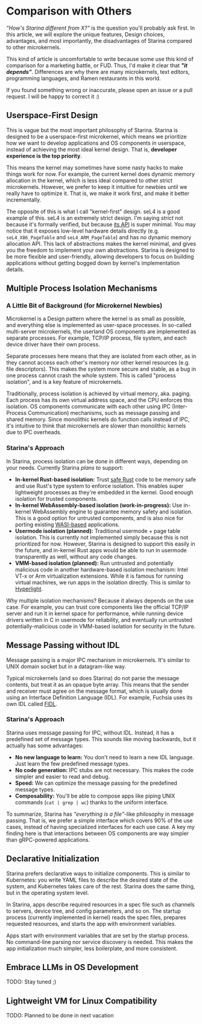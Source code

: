 # Comparison with Others

*"How's Starina different from X?"* is the question you'll probably ask first. In this article, we will explore the unique features, Design choices, advantages, and most importantly, the disadvantages of Starina compared to other microkernels.

This kind of article is uncomfortable to write because some use this kind of comparison for a marketing battle, or FUD. Thus, I'd make it clear that ***"it depends"***. Differences are why there are many microkernels, text editors, programming languages, and Ramen restaurants in this world.

If you found something wrong or inaccurate, please open an issue or a pull request. I will be happy to correct it :)

## Userspace-First Design

This is vague but the most important philosophy of Starina. Starina is designed to be a userspace-first microkernel, which means we prioritize how we want to develop applications and OS components in userspace, instead of achieving the most ideal kernel design. That is, **developer experience is the top priority**.

This means the kernel may sometimes have some nasty hacks to make things work for now. For example, the current kernel does dynamic memory allocation in the kernel, which is less ideal compared to other strict microkernels. However, we prefer to keep it intuitive for newbies until we really have to optimize it. That is, we make it work first, and make it better incrementally.

The opposite of this is what I call "kernel-first" design. seL4 is a good example of this. seL4 is an extremely strict design. I'm saying *strict* not because it's formally verified, but because [its API](https://docs.sel4.systems/projects/sel4/api-doc.html) is super minimal. You may notice that it exposes low-level hardware details directly (e.g. `seL4_X86_PageTable` and `seL4_ARM_PageTable`) and has no dynamic memory allocation API. This lack of abstractions makes the kernel minimal, and gives you the freedom to implement your own abstractions. Starina is designed to be more flexible and user-friendly, allowing developers to focus on building applications without getting bogged down by kernel's implementation details.

## Multiple Process Isolation Mechanisms

### A Little Bit of Background (for Microkernel Newbies)

Microkernel is a Design pattern where the kernel is as small as possible, and everything else is implemented as user-space processes. In so-called multi-server microkernels, the userland OS components are implemented as separate processes. For example, TCP/IP process, file system, and each device driver have their own process.

Separate processes here means that they are isolated from each other, as in they cannot access each other's memory nor other kernel resources (e.g. file descriptors). This makes the system more secure and stable, as a bug in one process cannot crash the whole system. This is called "process isolation", and is a key feature of microkernels.

Traditionally, process isolation is achieved by virtual memory, aka. paging. Each process has its own virtual address space, and the CPU enforces this isolation. OS components communicate with each other using IPC (Inter-Process Communication) mechanisms, such as message passing and shared memory. Since monolithic kernels do function calls instead of IPC, it's intuitive to think that microkernels are slower than monolithic kernels due to IPC overheads.

### Starina's Approach

In Starina, process isolation can be done in different ways, depending on your needs. Currently Starina *plans to* support:

- **In-kernel Rust-based isolation:** Trust [safe Rust](https://doc.rust-lang.org/nomicon/safe-unsafe-meaning.html) code to be memory safe and use Rust's type system to enforce isolation. This enables super lightweight processes as they're embedded in the kernel. Good enough isolation for trusted components.
- **In-kernel WebAssembly-based isolation (work-in-progress):** Use in-kernel WebAssembly engine to guarantee memory safety and isolation. This is a good option for untrusted components, and is also nice for porting existing [WASI-based](https://wasi.dev/) applications.
- **Usermode isolation (planned):** Traditional usermode + page table isolation. This is currently not implemented simply because this is not prioritized for now. However, Starina is designed to support this easily in the future, and in-kernel Rust apps would be able to run in usermode transparently as well, without any code changes.
- **VMM-based isolation (planned):** Run untrusted and potentially malicious code in another hardware-based isolation mechanism: Intel VT-x or Arm virtualization extensions. While it is famous for running virtual machines, we run apps in the isolation directly. This is similar to [Hyperlight](https://opensource.microsoft.com/blog/2024/11/07/introducing-hyperlight-virtual-machine-based-security-for-functions-at-scale/).

Why multiple isolation mechanisms? Because it always depends on the use case. For example, you can trust core components like the official TCP/IP server and run it in kernel space for performance, while running device drivers written in C in usermode for reliability, and eventually run untrusted potentially-malicious code in VMM-based isolation for security in the future.

## Message Passing without IDL

Message passing is a major IPC mechanism in microkernels. It's similar to UNIX domain socket but in a datagram-like way.

Typical microkernels (and so does Starina) do not parse the message contents, but treat it as an opaque byte array. This means that the sender and receiver must agree on the message format, which is usually done using an Interface Definition Language (IDL). For example, Fuchsia uses its own IDL called [FIDL](https://fuchsia.dev/fuchsia-src/concepts/fidl/overview).

### Starina's Approach

Starina uses message passing for IPC, without IDL. Instead, it has a predefined set of message types. This sounds like moving backwards, but it actually has some advantages:

- **No new language to learn:** You don't need to learn a new IDL language. Just learn the few predefined message types.
- **No code generation:** IPC stubs are not necessary. This makes the code simpler and easier to read and debug.
- **Speed:** We can optimize the message passing for the predefined message types.
- **Composability:** You'll be able to compose apps like piping UNIX commands (`cat | grep | wc`) thanks to the uniform interface.

To summarize, Starina has *"everything is a file"*-like philosophy in message passing. That is, we prefer a simple interface which covers 90% of the use cases, instead of having specialized interfaces for each use case. A key my finding here is that interactions between OS components are way simpler than gRPC-powered applications.

## Declarative Initialization

Starina prefers declarative ways to initialize components. This is similar to Kubernetes: you write YAML files to describe the desired state of the system, and Kubernetes takes care of the rest. Starina does the same thing, but in the operating system level.

In Starina, apps describe required resources in a spec file such as channels to servers, device tree, and config parameters, and so on. The startup process (currently implemented in kernel) reads the spec files, prepares requested resources, and starts the app with environment variables.

Apps start with environment variables that are set by the startup process. No command-line parsing nor service discovery is needed. This makes the app initialization much simpler, less boilerplate, and more consistent.

## Embrace LLMs in OS Development

TODO: Stay tuned ;)

<!-- Apps should look similar, like React apps, Rails, ... -->

## Lightweight VM for Linux Compatibility

TODO: Planned to be done in next vacation

